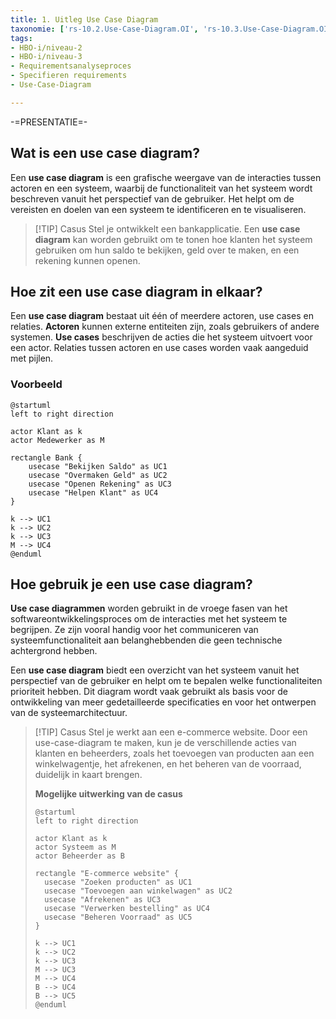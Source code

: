 ```yaml
---
title: 1. Uitleg Use Case Diagram
taxonomie: ['rs-10.2.Use-Case-Diagram.OI', 'rs-10.3.Use-Case-Diagram.OI']
tags:
- HBO-i/niveau-2
- HBO-i/niveau-3
- Requirementsanalyseproces
- Specifieren requirements
- Use-Case-Diagram

---
```


-=PRESENTATIE=-

## Wat is een use case diagram?
Een **use case diagram** is een grafische weergave van de interacties tussen actoren en een systeem, waarbij de functionaliteit van het systeem wordt beschreven vanuit het perspectief van de gebruiker. Het helpt om de vereisten en doelen van een systeem te identificeren en te visualiseren.

> [!TIP] Casus
> Stel je ontwikkelt een bankapplicatie. Een **use case diagram** kan worden gebruikt om te tonen hoe klanten het systeem gebruiken om hun saldo te bekijken, geld over te maken, en een rekening kunnen openen.

## Hoe zit een use case diagram in elkaar?
Een **use case diagram** bestaat uit één of meerdere actoren, use cases en relaties. **Actoren** kunnen externe entiteiten zijn, zoals gebruikers of andere systemen. **Use cases** beschrijven de acties die het systeem uitvoert voor een actor. Relaties tussen actoren en use cases worden vaak aangeduid met pijlen.

### Voorbeeld
```plantuml
@startuml
left to right direction

actor Klant as k
actor Medewerker as M

rectangle Bank {
	usecase "Bekijken Saldo" as UC1
	usecase "Overmaken Geld" as UC2
	usecase "Openen Rekening" as UC3
	usecase "Helpen Klant" as UC4
}

k --> UC1
k --> UC2
k --> UC3
M --> UC4
@enduml
```


## Hoe gebruik je een use case diagram?
**Use case diagrammen** worden gebruikt in de vroege fasen van het softwareontwikkelingsproces om de interacties met het systeem te begrijpen. Ze zijn vooral handig voor het communiceren van systeemfunctionaliteit aan belanghebbenden die geen technische achtergrond hebben.

Een **use case diagram** biedt een overzicht van het systeem vanuit het perspectief van de gebruiker en helpt om te bepalen welke functionaliteiten prioriteit hebben. Dit diagram wordt vaak gebruikt als basis voor de ontwikkeling van meer gedetailleerde specificaties en voor het ontwerpen van de systeemarchitectuur.

> [!TIP] Casus
> Stel je werkt aan een e-commerce website. Door een use-case-diagram te maken, kun je de verschillende acties van klanten en beheerders, zoals het toevoegen van producten aan een winkelwagentje, het afrekenen, en het beheren van de voorraad, duidelijk in kaart brengen.
>
> **Mogelijke uitwerking van de casus**
> ```plantuml
> @startuml
> left to right direction
> 
> actor Klant as k
> actor Systeem as M
> actor Beheerder as B
> 
> rectangle "E-commerce website" {
> 	usecase "Zoeken producten" as UC1
> 	usecase "Toevoegen aan winkelwagen" as UC2
> 	usecase "Afrekenen" as UC3
> 	usecase "Verwerken bestelling" as UC4
> 	usecase "Beheren Voorraad" as UC5
> }
> 
> k --> UC1
> k --> UC2
> k --> UC3
> M --> UC3
> M --> UC4
> B --> UC4
> B --> UC5
> @enduml

